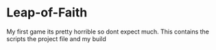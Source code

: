 # Leap-of-Faith
My first game its pretty horrible so dont expect much.  This contains the scripts the project file and my build
